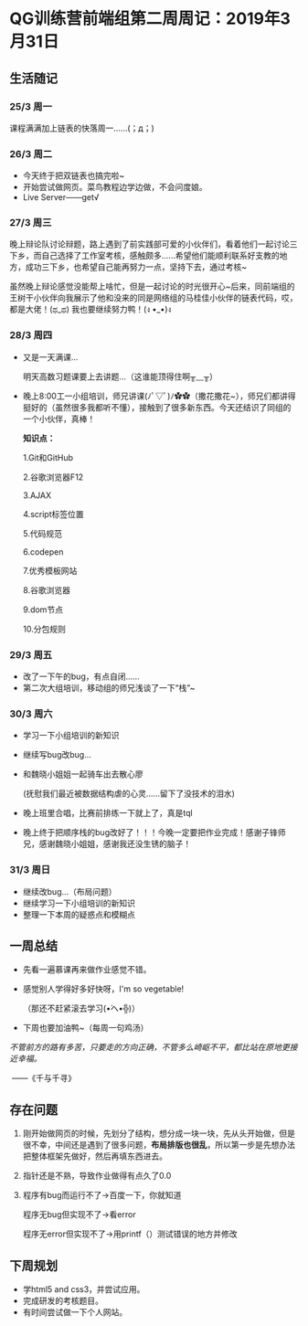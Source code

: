 # QG训练营前端组第二周周记：2019年3月31日

## 生活随记 

### 25/3 周一

课程满满加上链表的快落周一......(；д；)

### 26/3 周二

- 今天终于把双链表也搞完啦~
- 开始尝试做网页。菜鸟教程边学边做，不会问度娘。
- Live Server——get√

### 27/3 周三

​        晚上辩论队讨论辩题，路上遇到了前实践部可爱的小伙伴们，看着他们一起讨论三下乡，而自己选择了工作室考核，感触颇多......希望他们能顺利联系好支教的地方，成功三下乡，也希望自己能再努力一点，坚持下去，通过考核~

​        虽然晚上辩论感觉没能帮上啥忙，但是一起讨论的时光很开心~后来，同前端组的王树干小伙伴向我展示了他和没来的同是网络组的马桂佳小伙伴的链表代码，哎，都是大佬！(ಥ_ಥ) 我也要继续努力鸭！(ง •_•)ง

### 28/3 周四

- 又是一天满课...

  明天高数习题课要上去讲题...（这谁能顶得住啊╥﹏╥）

- 晚上8:00工一小组培训，师兄讲课(ﾉﾟ▽ﾟ)ﾉ✿✿（撒花撒花~），师兄们都讲得挺好的（虽然很多我都听不懂），接触到了很多新东西。今天还结识了同组的一个小伙伴，真棒！

  **知识点：**

  1.Git和GitHub 

  2.谷歌浏览器F12

  3.AJAX

  4.script标签位置

  5.代码规范

  6.codepen

  7.优秀模板网站

  8.谷歌浏览器

  9.dom节点

  10.分包规则 

### 29/3 周五

- 改了一下午的bug，有点自闭......
- 第二次大组培训，移动组的师兄浅谈了一下“栈”~

### 30/3 周六

- 学习一下小组培训的新知识

- 继续写bug改bug...

- 和魏晓小姐姐一起骑车出去散心廖

  (抚慰我们最近被数据结构虐的心灵......留下了没技术的泪水)

- 晚上班里合唱，比赛前排练一下就上了，真是tql

- 晚上终于把顺序栈的bug改好了！！！今晚一定要把作业完成！感谢子锋师兄，感谢魏晓小姐姐，感谢我还没生锈的脑子！

### 31/3 周日

- 继续改bug...（布局问题）
- 继续学习一下小组培训的新知识
- 整理一下本周的疑惑点和模糊点

## 一周总结

- 先看一遍慕课再来做作业感觉不错。

- 感觉别人学得好多好快呀，I'm so vegetable!

  （那还不赶紧滚去学习(•́へ•́╬)）

- 下周也要加油鸭~（每周一句鸡汤）

*不管前方的路有多苦，只要走的方向正确，不管多么崎岖不平，都比站在原地更接近幸福。*

​                                                                                   ——《千与千寻》

## 存在问题

1. 刚开始做网页的时候，先划分了结构，想分成一块一块，先从头开始做，但是很不幸，中间还是遇到了很多问题，**布局排版也很乱**，所以第一步是先想办法把整体框架先做好，然后再填东西进去。

2. 指针还是不熟，导致作业做得有点久了0.0

3. 程序有bug而运行不了→百度一下，你就知道

   程序无bug但实现不了→看error

   程序无error但实现不了→用printf（）测试错误的地方并修改


## 下周规划

- 学html5 and css3，并尝试应用。
- 完成研发的考核题目。
- 有时间尝试做一下个人网站。



